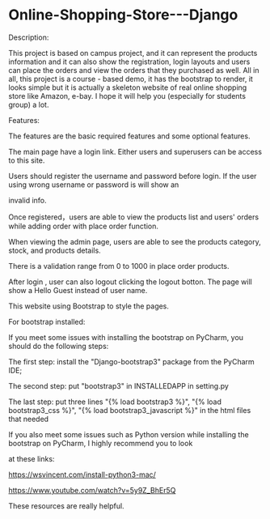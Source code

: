 # Online-Shopping-Store---Django

Description:

This project is based on campus project, and it can represent the products information and it can also show the registration, login layouts and users can place the orders and view the orders that they purchased as well. All in all, this project is a course - based demo, it has the bootstrap to render, it looks simple but it is actually a skeleton website of real online shopping store like Amazon, e-bay.
I hope it will help you (especially for students group) a lot.

Features:

The features are the basic required features and some optional features.

The main page have a login link. Either users and superusers can be access to this site. 

Users should register the username and password before login. If the user using wrong username or password is will show an 

invalid info.

Once registered，users are able to view the products list and users' orders while adding order with place order function.

When viewing the admin page, users are able to see the products category, stock, and products details.

There is a validation range from 0 to 1000 in place order products.

After login , user can also logout clicking the logout botton. The page will show a  Hello Guest instead of user name.

This website using Bootstrap to style the pages. 

For bootstrap installed:

If you meet some issues with installing the bootstrap on PyCharm, you should do the following steps:

The first step: install the "Django-bootstrap3" package from the PyCharm IDE;

The second step: put "bootstrap3" in INSTALLEDAPP in setting.py

The last step: put three lines "{% load bootstrap3 %}", "{% load bootstrap3_css %}", "{% load bootstrap3_javascript %}" in the html files that needed

If you also meet some issues such as Python version while installing the bootstrap on PyCharm, I highly recommend you to look 

at these links:

https://wsvincent.com/install-python3-mac/

https://www.youtube.com/watch?v=5y9Z_BhEr5Q

These resources are really helpful.

